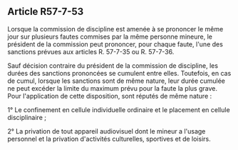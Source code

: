 Article R57-7-53
----
Lorsque la commission de discipline est amenée à se prononcer le même jour sur
plusieurs fautes commises par la même personne mineure, le président de la
commission peut prononcer, pour chaque faute, l'une des sanctions prévues aux
articles R. 57-7-35 ou R. 57-7-36.

Sauf décision contraire du président de la commission de discipline, les durées
des sanctions prononcées se cumulent entre elles. Toutefois, en cas de cumul,
lorsque les sanctions sont de même nature, leur durée cumulée ne peut excéder la
limite du maximum prévu pour la faute la plus grave. Pour l'application de cette
disposition, sont réputés de même nature :

1° Le confinement en cellule individuelle ordinaire et le placement en cellule
disciplinaire ;

2° La privation de tout appareil audiovisuel dont le mineur a l'usage personnel
et la privation d'activités culturelles, sportives et de loisirs.
